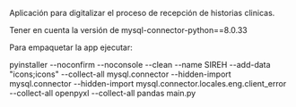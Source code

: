 Aplicación para digitalizar el proceso de recepción de historias clinicas.

Tener en cuenta la versión de mysql-connector-python==8.0.33

Para empaquetar la app ejecutar:

pyinstaller --noconfirm --noconsole --clean --name SIREH --add-data "icons;icons" --collect-all mysql.connector --hidden-import mysql.connector --hidden-import mysql.connector.locales.eng.client_error --collect-all openpyxl --collect-all pandas main.py

